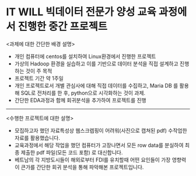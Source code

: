 # IT WILL 빅데이터 전문가 양성 교육 과정에서 진행한 중간 프로젝트


<과제에 대한 간단한 배경 설명>
- 개인 컴퓨터에 centos를 설치하여 Linux환경에서 진행한 프로젝트
- 가상의 Hadoop 환경을 실습하고 이를 기반으로 데이터 분석을 직접 설계하고 진행하는 것이 주 목적
- 프로젝트 기간 약 1주일
- 개인 프로젝트로서 개별 관심사에 대해 직접 데이터를 수집하고, Maria DB 를 활용해 SQL로 전처리를 한 후, python으로 시각화하는 것이 과제.
- 간단한 EDA과정과 함께 회귀분석을 추가하여 프로젝트를 진행

---

<수행한 프로젝트에 대한 설명>
- 모집하고자 했던 자료특성상 웹스크렙핑이 어려워(사진으로 캡쳐된 pdf) 수작업한 자료를 활용했습니다.
- 교육과정에서 해당 작업을 했던 컴퓨터가 고장나면서 모든 row data를 분실하여 최종 제출한 pdf 파일(모든 코드 포함) 로 대신합니다.
- 베트남의 각 지방도시들이 해외로부터 FDI를 유치할때 어떤 요인들이 가장 영향력이 큰가를 간단한 회귀 분석을 통해 파악해본 프로젝트입니다.
